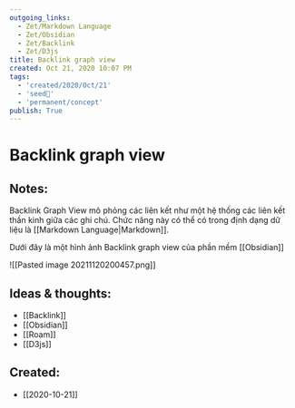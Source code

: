 ```yaml
---
outgoing_links:
  - Zet/Markdown Language
  - Zet/Obsidian
  - Zet/Backlink
  - Zet/D3js
title: Backlink graph view
created: Oct 21, 2020 10:07 PM 
tags:
  - 'created/2020/Oct/21'
  - 'seed🥜'
  - 'permanent/concept'
publish: True
---
```

# Backlink graph view

## Notes:
Backlink Graph View mô phỏng các liên kết như một hệ thống các liên kết thần kinh giữa các ghi chú. Chức năng này có thể có trong định dạng dữ liệu là [[Markdown Language|Markdown]].

Dưới đây là một hình ảnh Backlink graph view của phần mềm [[Obsidian]]

![[Pasted image 20211120200457.png]]

## Ideas & thoughts:
- [[Backlink]]
- [[Obsidian]]
- [[Roam]]
- [[D3js]]

## Created:
- [[2020-10-21]]
